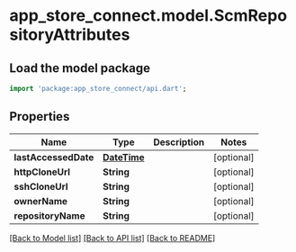 # app_store_connect.model.ScmRepositoryAttributes

## Load the model package
```dart
import 'package:app_store_connect/api.dart';
```

## Properties
Name | Type | Description | Notes
------------ | ------------- | ------------- | -------------
**lastAccessedDate** | [**DateTime**](DateTime.md) |  | [optional] 
**httpCloneUrl** | **String** |  | [optional] 
**sshCloneUrl** | **String** |  | [optional] 
**ownerName** | **String** |  | [optional] 
**repositoryName** | **String** |  | [optional] 

[[Back to Model list]](../README.md#documentation-for-models) [[Back to API list]](../README.md#documentation-for-api-endpoints) [[Back to README]](../README.md)


